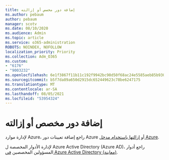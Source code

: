 ```yaml
---
title: إضافة دور مخصص أو إزالته
ms.author: pebaum
author: pebaum
manager: scotv
ms.date: 08/10/2020
ms.audience: Admin
ms.topic: article
ms.service: o365-administration
ROBOTS: NOINDEX, NOFOLLOW
localization_priority: Priority
ms.collection: Adm_O365
ms.custom:
- "6176"
- "9003232"
ms.openlocfilehash: 6e1f3867f11b11c192f9942bc90d50f68ac24e5585aeb85b930b7c264f282d07
ms.sourcegitcommit: b5f7da89a650d2915dc652449623c78be6247175
ms.translationtype: MT
ms.contentlocale: ar-SA
ms.lasthandoff: 08/05/2021
ms.locfileid: "53954324"
---
```

# <a name="add-or-remove-a-custom-role"></a>إضافة دور مخصص أو إزالته

لإدارة موارد Azure، راجع إضافة تعيينات دور Azure أو [إزالتها باستخدام مدخل Azure](https://docs.microsoft.com/azure/role-based-access-control/role-assignments-portal).

لإدارة الأدوار المخصصة ل Azure Active Directory (Azure AD)، راجع أدوار المسؤولين المخصصين [في Azure Active Directory (معاينة)](https://docs.microsoft.com/azure/active-directory/users-groups-roles/roles-custom-overview).

